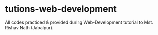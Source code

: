 # tutions-web-development
All codes practiced &amp; provided during Web-Development tutorial to Mst. Rishav Nath (Jabalpur).
